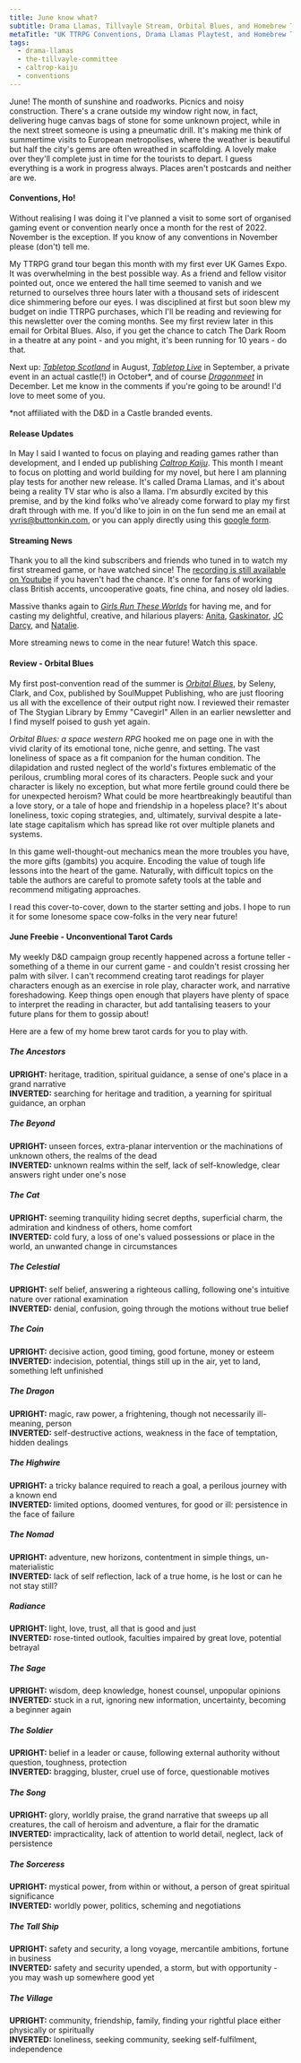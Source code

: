 ```yaml
---
title: June know what?
subtitle: Drama Llamas, Tillvayle Stream, Orbital Blues, and Homebrew Tarot Cards
metaTitle: "UK TTRPG Conventions, Drama Llamas Playtest, and Homebrew Tarot Cards"
tags:
  - drama-llamas
  - the-tillvayle-committee
  - caltrop-kaiju
  - conventions
---
```


<p>
    June! The month of sunshine and roadworks. Picnics and noisy construction. There's a crane outside my window right now, in fact, delivering huge canvas bags of stone for some unknown project, while in the next street someone is using a pneumatic drill. It's making me think of summertime visits to European metropolises, where the weather is beautiful but half the city's gems are often wreathed in scaffolding. A lovely make over they'll complete just in time for the tourists to depart. I guess everything is a work in progress always. Places aren't postcards and neither are we.
</p>
<h4>Conventions, Ho!</h4>
<p>
    Without realising I was doing it I've planned a visit to some sort of organised gaming event or convention nearly once a month for the rest of 2022. November is the exception. If you know of any conventions in November please (don't) tell me.
</p><p>
    My TTRPG grand tour began this month with my first ever UK Games Expo. It was overwhelming in the best possible way. As a friend and fellow visitor pointed out, once we entered the hall time seemed to vanish and we returned to ourselves three hours later with a thousand sets of iridescent dice shimmering before our eyes. I was disciplined at first but soon blew my budget on indie TTRPG purchases, which I'll be reading and reviewing for this newsletter over the coming months. See my first review later in this email for Orbital Blues. Also, if you get the chance to catch The Dark Room in a theatre at any point - and you might, it's been running for 10 years - do that.
</p><p>
    Next up: <i><a target="_blank" href="https://tabletopscotland.co.uk/">Tabletop Scotland</a></i> in August, <i><a target="_blank" href="https://www.tabletopgaming.co.uk/information/tabletop-gaming-live">Tabletop Live</a></i> in September, a private event in an actual castle(!) in October*, and of course <i><a target="_blank" href="https://www.dragonmeet.co.uk/">Dragonmeet</a></i> in December. Let me know in the comments if you're going to be around! I'd love to meet some of you.
</p><p>
    *not affiliated with the D&D in a Castle branded events.
</p>
<h4>Release Updates</h4>
<p>
    In May I said I wanted to focus on playing and reading games rather than development, and I ended up publishing <a target="_blank" href="https://buttonkin.itch.io/caltrop-kaiju"><i>Caltrop Kaiju</i></a>. This month I meant to focus on plotting and world building for my novel, but here I am planning play tests for another new release. It's called Drama Llamas, and it's about being a reality TV star who is also a llama. I'm absurdly excited by this premise, and by the kind folks who've already come forward to play my first draft through with me. If you'd like to join in on the fun send me an email at <a href="mailto:yvris@buttonkin.com">yvris@buttonkin.com</a>, or you can apply directly using this <a target="_blank" href="https://docs.google.com/forms/d/1ewTuxPjcB-Py-EbUZWCWee8AEAgrTeKGebeDjeK1qQs/edit">google form</a>.
</p>
<h4>Streaming News</h4>
<p>
    Thank you to all the kind subscribers and friends who tuned in to watch my first streamed game, or have watched since! The <a href="https://www.youtube.com/watch?v=WNjlJOIvbAI" target="_blank">recording is still available on Youtube</a> if you haven't had the chance. It's onne for fans of working class British accents, uncooperative goats, fine china, and nosey old ladies.
</p><p>
    Massive thanks again to <i><a href="https://www.twitch.tv/girlsruntheseworlds" target="_blank">Girls Run These Worlds</a></i> for having me, and for casting my delightful, creative, and hilarious players: <a href="https://twitter.com/AnitaTheLesbian" target="_blank">Anita</a>, <a href="https://twitter.com/Gaskinator3000" target="_blank">Gaskinator</a>, <a href="https://twitter.com/JCDarcy_" target="_blank">JC Darcy</a>, and <a href="https://twitter.com/GhostCandle" target="_blank">Natalie</a>.
</p><p>
    More streaming news to come in the near future! Watch this space.
</p>
<h4>Review - Orbital Blues</h4>
<p>
    My first post-convention read of the summer is <i><a href="https://soulmuppet-store.co.uk/collections/orbital-blues" target="_blank">Orbital Blues</a></i>, by Seleny, Clark, and Cox, published by SoulMuppet Publishing, who are just flooring us all with the excellence of their output right now. I reviewed their remaster of The Stygian Library by Emmy "Cavegirl" Allen in an earlier newsletter and I find myself poised to gush yet again.
</p><p>
    <i>Orbital Blues: a space western RPG</i> hooked me on page one in with the vivid clarity of its emotional tone, niche genre, and setting. The vast loneliness of space as a fit companion for the human condition. The dilapidation and rusted neglect of the world's fixtures emblematic of the perilous, crumbling moral cores of its characters. People suck and your character is likely no exception, but what more fertile ground could there be for unexpected heroism? What could be more heartbreakingly beautiful than a love story, or a tale of hope and friendship in a hopeless place? It's about loneliness, toxic coping strategies, and, ultimately, survival despite a late-late stage capitalism which has spread like rot over multiple planets and systems.
</p><p>
    In this game well-thought-out mechanics mean the more troubles you have, the more gifts (gambits) you acquire. Encoding the value of tough life lessons into the heart of the game. Naturally, with difficult topics on the table the authors are careful to promote safety tools at the table and recommend mitigating approaches.
</p><p>
    I read this cover-to-cover, down to the starter setting and jobs. I hope to run it for some lonesome space cow-folks in the very near future!
</p>
<h4>June Freebie - Unconventional Tarot Cards</h4>
<p>
    My weekly D&D campaign group recently happened across a fortune teller - something of a theme in our current game - and couldn't resist crossing her palm with silver. I can't recommend creating tarot readings for player characters enough as an exercise in role play, character work, and narrative foreshadowing. Keep things open enough that players have plenty of space to interpret the reading in character, but add tantalising teasers to your future plans for them to gossip about!
</p><p>
    Here are a few of my home brew tarot cards for you to play with.
</p>
<h5>The Ancestors</h5>
<b>UPRIGHT:</b> heritage, tradition, spiritual guidance, a sense of one's place in a grand narrative<br>
<b>INVERTED:</b> searching for heritage and tradition, a yearning for spiritual guidance, an orphan

<h5>The Beyond</h5>
<b>UPRIGHT:</b> unseen forces, extra-planar intervention or the machinations of unknown others, the realms of the dead<br>
<b>INVERTED:</b> unknown realms within the self, lack of self-knowledge, clear answers right under one's nose

<h5>The Cat</h5>
<b>UPRIGHT:</b> seeming tranquility hiding secret depths, superficial charm, the admiration and kindness of others, home comfort<br>
<b>INVERTED:</b> cold fury, a loss of one's valued possessions or place in the world, an unwanted change in circumstances

<h5>The Celestial</h5>
<b>UPRIGHT:</b> self belief, answering a righteous calling, following one's intuitive nature over rational examination<br>
<b>INVERTED:</b> denial, confusion, going through the motions without true belief

<h5>The Coin</h5>
<b>UPRIGHT:</b> decisive action, good timing, good fortune, money or esteem<br>
<b>INVERTED:</b> indecision, potential, things still up in the air, yet to land, something left unfinished

<h5>The Dragon</h5>
<b>UPRIGHT:</b> magic, raw power, a frightening, though not necessarily ill-meaning, person<br>
<b>INVERTED:</b> self-destructive actions, weakness in the face of temptation, hidden dealings

<h5>The Highwire</h5>
<b>UPRIGHT:</b> a tricky balance required to reach a goal, a perilous journey with a known end<br>
<b>INVERTED:</b> limited options, doomed ventures, for good or ill: persistence in the face of failure

<h5>The Nomad</h5>
<b>UPRIGHT:</b> adventure, new horizons, contentment in simple things, un-materialistic<br>
<b>INVERTED:</b> lack of self reflection, lack of a true home, is he lost or can he not stay still?

<h5>Radiance</h5>
<b>UPRIGHT:</b> light, love, trust, all that is good and just<br>
<b>INVERTED:</b> rose-tinted outlook, faculties impaired by great love, potential betrayal

<h5>The Sage</h5>
<b>UPRIGHT:</b> wisdom, deep knowledge, honest counsel, unpopular opinions<br>
<b>INVERTED:</b> stuck in a rut, ignoring new information, uncertainty, becoming a beginner again

<h5>The Soldier</h5>
<b>UPRIGHT:</b> belief in a leader or cause, following external authority without question, toughness, protection<br>
<b>INVERTED:</b> bragging, bluster, cruel use of force, questionable motives

<h5>The Song</h5>
<b>UPRIGHT:</b> glory, worldly praise, the grand narrative that sweeps up all creatures, the call of heroism and adventure, a flair for the dramatic<br>
<b>INVERTED:</b> impracticality, lack of attention to world detail, neglect, lack of persistence

<h5>The Sorceress</h5>
<b>UPRIGHT:</b> mystical power, from within or without, a person of great spiritual significance<br>
<b>INVERTED:</b> worldly power, politics, scheming and negotiations

<h5>The Tall Ship</h5>
<b>UPRIGHT:</b> safety and security, a long voyage, mercantile ambitions, fortune in business<br>
<b>INVERTED:</b> safety and security upended, a storm, but with opportunity - you may wash up somewhere good yet

<h5>The Village</h5>
<b>UPRIGHT:</b> community, friendship, family, finding your rightful place either physically or spiritually<br>
<b>INVERTED:</b> loneliness, seeking community, seeking self-fulfilment, independence
